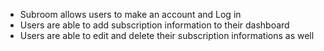 - Subroom allows users to make an account and Log in
- Users are able to add subscription information to their dashboard
- Users are able to edit and delete their subscription informations as well